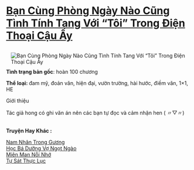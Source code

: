 <a href="https://utruyen.com/ban-cung-phong-ngay-nao-cung-tinh-tinh-tang-voi-toi-trong-dien-thoai-cau-ay/25031/" title="Bạn Cùng Phòng Ngày Nào Cũng Tình Tính Tang Với “Tôi” Trong Điện Thoại Cậu Ấy"><h1>Bạn Cùng Phòng Ngày Nào Cũng Tình Tính Tang Với “Tôi” Trong Điện Thoại Cậu Ấy</h1></a><div style="display:table"><img align="right" style="float: left; padding: 10px;" src="https://utruyen.com/images/story/200x260/ban-cung-phong-ngay-nao-cung-tinh-tinh-tang-voi-toi-trong-dien-thoai-cau-ay.jpg" alt="Bạn Cùng Phòng Ngày Nào Cũng Tình Tính Tang Với “Tôi” Trong Điện Thoại Cậu Ấy"><b>Tình trạng bản gốc</b>: hoàn 100 chương<p></p><b>Thể loại: </b>đam mỹ, đoản văn, hiện đại, vườn trường, hài hước, điềm văn, 1×1, HE<p></p>Giới thiệu<p></p>Tác giả hong có ghi văn án nên các bạn tự đọc và cảm nhận hen ( 〃▽〃)</div><p><br><b>Truyện Hay Khác :</b></p><a href="https://utruyen.com/nam-nhan-trong-guong/25030/" alt="Nam Nhân Trong Gương">Nam Nhân Trong Gương</a><br/><a href="https://www.flickr.com/photos/184340401@N07/48891795607/" alt="Học Bá Dưỡng Vợ Ngọt Ngào">Học Bá Dưỡng Vợ Ngọt Ngào</a><br/><a href="https://github.com/quanluxury/ngontinhhot/tree/master/truyenhay/20021/" alt="Miên Man Nỗi Nhớ">Miên Man Nỗi Nhớ</a><br/><a href="https://www.pinterest.com/pin/669629038332885513" alt="Tự Sát Thực Lục">Tự Sát Thực Lục</a><br/>